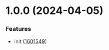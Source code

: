 # 1.0.0 (2024-04-05)


### Features

* init ([1601549](https://github.com/bent10/posthtml-bootstrap/commit/160154966d48bfc6682b2f166a44dbf78b173708))
